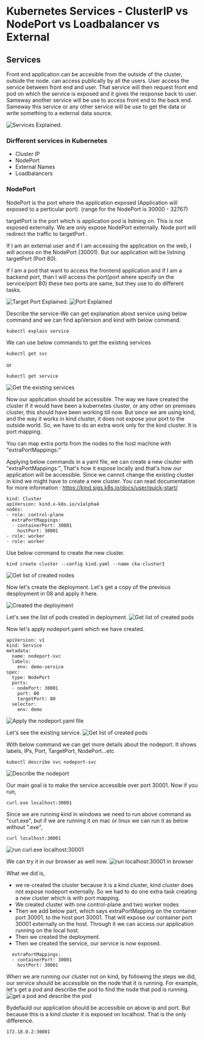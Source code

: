 # Kubernetes Services - ClusterIP vs NodePort vs Loadbalancer vs External

## Services

Front end application can be accesible from the outside of the cluster, outside the node. can access publically by all the users.
User access the service between front end and user. That service will then request front end pod on which the service is exposed and it gives the response back to user.
Sameway another service will be use to access front end to the back end. 
Sameway this service or any other service will be use to get the data or write something to a external data source. 

![Services Explained.](img/01.png)


### Dirfferent services in Kubernetes
* Cluster IP
* NodePort
* External Names
* Loadbalancers

### NodePort

NodePort is the port where the application exposed (Application will exposed to a perticular port). (range for the NodePort is 30000 - 32767)

targetPort is the port which is application pod is listning on. This is not exposed externally. We are only expose NodePort externally. Node port will redirect the traffic to targetPort .

If I am an external user and if I am accessing the application on the web, I will access on the NodePort (30001). But our application will be listning targetPort (Port 80).

If I am a pod that want to access the frontend application and if I am a backend port, than I will access the port(port where specify on the service/port 80) these two ports are same, but they use to do different tasks.

![Target Port Explained.](img/02.png)
![Port Explained](img/03.png)

Describe the service-We can get explanation about service using below command and we can find apiVersion and kind with below command.
```
kubectl explain service
```

We can use below commands to get the existing services
```
kubectl get svc
```
or
```
kubectl get service
```
![Get the existing services](img/04.png)

Now our application should be accessible. The way we have created the cluster if it would have been a kubernetes cluster, or any other on premises cluster, this should have been working till now. But since we are using kind, and the way it works in kind cluster, it does not expose your port to the outside world. So, we have to do an extra work only for the kind cluster. It is port mapping. 

You can map extra ports from the nodes to the host machine with "extraPortMappings:"

Applying below commands in a yaml file, we can create a new clsuter with "extraPortMappings:", That's how it expose locally and that's how our application will be accessible.
Since we cannot change the existing cluster in kind we might have to create a new cluster.
You can read documentation for more information : https://kind.sigs.k8s.io/docs/user/quick-start/

```
kind: Cluster
apiVersion: kind.x-k8s.io/v1alpha4
nodes:
- role: control-plane
  extraPortMappings:
  - containerPort: 30001
    hostPort: 30001
- role: worker
- role: worker
```

Use below command to create the new cluster.
```
kind create cluster --config kind.yaml --name cka-cluster3
```
![Get list of created nodes](img/05.png)

Now let's create the deployment. Let's get a copy of the previous desployment in 08 and apply it here.

![Created the deployment](img/06.png)

Let's see the list of pods created in deployment.
![Get list of created pods](img/07.png)

Now let's apply nodeport.yaml which we have created.

```
apiVersion: v1
kind: Service
metadata: 
  name: nodeport-svc
  labels: 
    env: demo-service
spec: 
  type: NodePort
  ports: 
  - nodePort: 30001
    port: 80
    targetPort: 80
  selector: 
    env: demo
```
![Apply the nodeport.yaml file](img/08.png)

Let's see the existing service.
![Get list of created pods](img/09.png)

With below command we can get more details about the nodeport. It shows labels, IPs, Port, TargetPort, NodePort...etc
```
kubectl describe svc nodeport-svc
```
![Describe the nodeport](img/10.png)

Our main goal is to make the service accessible over port 30001. Now if you run,
```
curl.exe localhost:30001
``` 
Since we are running kind in windows we need to run above command as "curl.exe", but if we are running it on mac or linux we can run it as below without ".exe",
```
curl localhost:30001
``` 
![run curl.exe localhost:30001](img/11.png)

We can try it in our browser as well now.
![run localhost:30001 in browser](img/12.png)

What we did is,
* we re-created the cluster because it is a kind cluster, kind cluster does not expose nodeport externally. So we had to do one extra task creating a new cluster which is with port mapping.
* We created cluster with one control-plane and two worker nodes
* Then we add below part, which says extraPortMapping on the container port 30001, to the host port 30001. That will expose our container port 30001 externally on the host. Through it we can access our application running on the local host.
* Then we created the deployment.
* Then we created the service, our service is now exposed.
```
  extraPortMappings:
  - containerPort: 30001
    hostPort: 30001
```

When we are running our cluster not on kind, by following the steps we did, our service should be accessible on the node that it is running.
For example, let's get a pod and describe the pod to find the node that pod is running. 
![get a pod and describe the pod](img/13.png)

Bydefauld our application should be accessible on above ip and port. But because this is a kind cluster it is exposed on localhost. That is the only difference.
```
172.18.0.2:30001
```